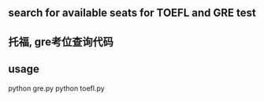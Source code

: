 ## search for available seats for TOEFL and GRE test
## 托福, gre考位查询代码

## usage
python gre.py
python toefl.py
